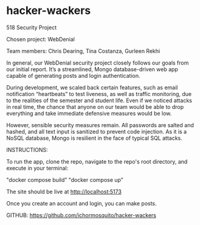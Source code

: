 # hacker-wackers
518 Security Project

Chosen project: WebDenial

Team members: Chris Dearing, Tina Costanza, Gurleen Rekhi

In general, our WebDenial security project closely follows our goals from our initial report. It’s a streamlined, Mongo database-driven web app capable of generating posts and login authentication.

During development, we scaled back certain features, such as email notification “heartbeats” to test liveness, as well as traffic monitoring, due to the realities of the semester and student life. Even if we noticed attacks in real time, the chance that anyone on our team would be able to drop everything and take immediate defensive measures would be low.

However, sensible security measures remain. All passwords are salted and hashed, and all text input is sanitized to prevent code injection. As it is a NoSQL database, Mongo is resilient in the face of typical SQL attacks.

INSTRUCTIONS:

To run the app, clone the repo, navigate to the repo's root directory, and execute in your terminal:

"docker compose build”
"docker compose up”

The site should be live at [http://localhost:5173](http://localhost:5173/)

Once you create an account and login, you can make posts.

GITHUB: https://github.com/ichormosquito/hacker-wackers
